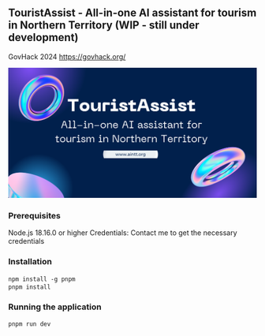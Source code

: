 ## TouristAssist - All-in-one AI assistant for tourism in Northern Territory (WIP - still under development)
GovHack 2024 https://govhack.org/

![TouristAssist](./public/background.png)

### Prerequisites

Node.js 18.16.0 or higher
Credentials: Contact me to get the necessary credentials

### Installation

```
npm install -g pnpm
pnpm install
```

### Running the application

```
pnpm run dev
```

